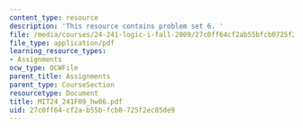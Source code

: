 ```yaml
---
content_type: resource
description: 'This resource contains problem set 6. '
file: /media/courses/24-241-logic-i-fall-2009/27c0ff64cf2ab55bfcb0725f2ec85de9_MIT24_241F09_hw06.pdf
file_type: application/pdf
learning_resource_types:
- Assignments
ocw_type: OCWFile
parent_title: Assignments
parent_type: CourseSection
resourcetype: Document
title: MIT24_241F09_hw06.pdf
uid: 27c0ff64-cf2a-b55b-fcb0-725f2ec85de9
---
```

